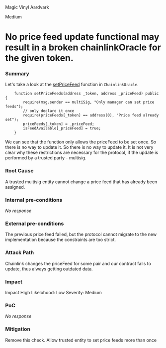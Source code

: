 Magic Vinyl Aardvark

Medium

# No price feed update functional may result in a broken chainlinkOracle for the given token.

### Summary

Let's take a look at the [setPriceFeed](https://github.com/sherlock-audit/2024-11-debita-finance-v3/blob/main/Debita-V3-Contracts/contracts/oracles/DebitaChainlink.sol#L71) function in `ChainlinkOracle`.
```solidity
    function setPriceFeeds(address _token, address _priceFeed) public {
        require(msg.sender == multiSig, "Only manager can set price feeds");
        // only declare it once
        require(priceFeeds[_token] == address(0), "Price feed already set");
        priceFeeds[_token] = _priceFeed;
        isFeedAvailable[_priceFeed] = true;
    }
```

We can see that the function only allows the priceFeed to be set once. So there is no way to update it. So there is no way to update it. It is not very clear why these restrictions are necessary for the protocol, if the update is performed by a trusted party - multisig.

### Root Cause

A trusted multisig entity cannot change a price feed that has already been assigned.

### Internal pre-conditions

_No response_

### External pre-conditions

The previous price feed failed, but the protocol cannot migrate to the new implementation because the constraints are too strict.

### Attack Path

Chainlink changes the priceFeed for some pair and our contract fails to update, thus always getting outdated data.

### Impact

Impact High
Likelohood: Low
Severity: Medium

### PoC

_No response_

### Mitigation

Remove this check. Allow trusted entity to set price feeds more than once